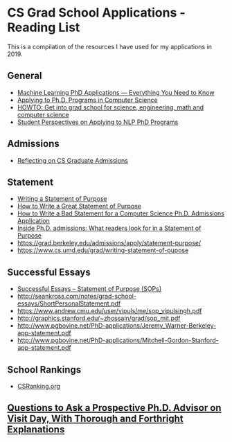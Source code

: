 # CS Grad School Applications - Reading List
This is a compilation of the resources I have used for my applications in 2019.

## General
* [Machine Learning PhD Applications — Everything You Need to Know](https://timdettmers.com/2018/11/26/phd-applications/)
* [Applying to Ph.D. Programs in Computer Science](https://www.cs.cmu.edu/~harchol/gradschooltalk.pdf)
* [HOWTO: Get into grad school for science, engineering, math and computer science](http://matt.might.net/articles/how-to-apply-and-get-in-to-graduate-school-in-science-mathematics-engineering-or-computer-science/)
* [Student Perspectives on Applying to NLP PhD Programs](https://blog.nelsonliu.me/2019/10/24/student-perspectives-on-applying-to-nlp-phd-programs/#statement-of-purpose)

## Admissions
* [Reflecting on CS Graduate Admissions 
](https://da-data.blogspot.com/2015/03/reflecting-on-cs-graduate-admissions.html)


## Statement
* [Writing a Statement of Purpose](https://swapneelm.github.io/writing-a-statement-of-purpose)
* [How to Write a Great Statement of Purpose](https://uni.edu/~gotera/gradapp/stmtpurpose.htm)
* [How to Write a Bad Statement for a Computer Science Ph.D. Admissions Application](http://www.cs.cmu.edu/~pavlo/blog/2015/10/how-to-write-a-bad-statement-for-a-computer-science-phd-admissions-application.html)
* [Inside Ph.D. admissions: What readers look for in a Statement of Purpose
](https://medium.com/@nschneid/inside-ph-d-admissions-what-readers-look-for-in-a-statement-of-purpose-3db4e6081f80)
* https://grad.berkeley.edu/admissions/apply/statement-purpose/
* https://www.cs.umd.edu/grad/writing-statement-of-pupose


## Successful Essays
* [Successful Essays – Statement of Purpose (SOPs)](https://admissionsource.wordpress.com/2007/07/26/successful-essays/)
* http://seankross.com/notes/grad-school-essays/ShortPersonalStatement.pdf
* https://www.andrew.cmu.edu/user/vipuls/me/sop_vipulsingh.pdf
* http://graphics.stanford.edu/~zhossain/grad/sop_mit.pdf
* http://www.pgbovine.net/PhD-applications/Jeremy_Warner-Berkeley-app-statement.pdf
* http://www.pgbovine.net/PhD-applications/Mitchell-Gordon-Stanford-app-statement.pdf

## School Rankings
* [CSRanking.org](http://csrankings.org)

## [Questions to Ask a Prospective Ph.D. Advisor on Visit Day, With Thorough and Forthright Explanations](https://blog.ml.cmu.edu/2020/03/02/questions-to-ask-a-prospective-ph-d-advisor-on-visit-day-with-thorough-and-forthright-explanations/)
